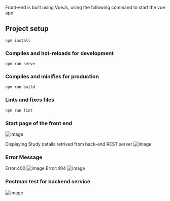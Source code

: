 Front-end is built using VueJs, using the following command to start the vue app
## Project setup
```
npm install
```

### Compiles and hot-reloads for development
```
npm run serve
```

### Compiles and minifies for production
```
npm run build
```

### Lints and fixes files
```
npm run lint
```
### Start page of the front end
![image](https://user-images.githubusercontent.com/5109739/67144300-d3a59e80-f2c0-11e9-95e9-505adb7fd80f.png)

Displaying Study details retrived from back-end REST server
![image](https://user-images.githubusercontent.com/5109739/67144361-59c1e500-f2c1-11e9-9df7-8b2501417417.png)

### Error Message
Error:400
![image](https://user-images.githubusercontent.com/5109739/67144370-71996900-f2c1-11e9-8058-005fa9db5d04.png)
Error:404
![image](https://user-images.githubusercontent.com/5109739/67144389-91309180-f2c1-11e9-8379-4744292b9e07.png)

### Postman test for backend service
![image](https://user-images.githubusercontent.com/5109739/67144436-f2f0fb80-f2c1-11e9-835c-6059a834074f.png)
